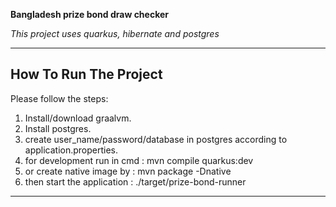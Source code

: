 **Bangladesh prize bond draw checker**

*This project uses quarkus, hibernate and postgres*

---

## How To Run The Project

Please follow the steps:

1. Install/download graalvm.
2. Install postgres.
3. create user_name/password/database in postgres according to application.properties.
4. for development run in cmd : mvn compile quarkus:dev
5. or create native image by  : mvn package -Dnative
6. then start the application : ./target/prize-bond-runner 

---
